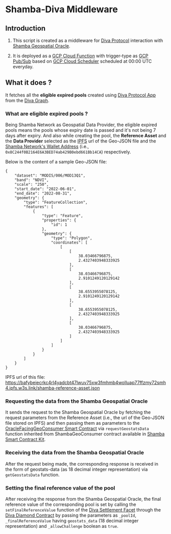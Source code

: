# Shamba-Diva Middleware

## Introduction

1. This script is created as a middleware for [Diva Protocol](https://www.divaprotocol.io/) interaction with [Shamba Geospatial Oracle](https://shamba.network).

2. It is deployed as a [GCP Cloud Function](https://cloud.google.com/functions) with trigger-type as [GCP Pub/Sub](https://cloud.google.com/functions/docs/calling/pubsub) based on [GCP Cloud Scheduler](https://cloud.google.com/scheduler) scheduled at 00:00 UTC everyday. 

## What it does ?

It fetches all the **eligible expired pools** created using [Diva Protocol App](https://app.diva.finance/) from the [Diva Graph](https://thegraph.com/hosted-service/subgraph/divaprotocol/diva-goerli-new). 

### What are eligible expired pools ?

Being Shamba Network as Geospatial Data Provider, the eligible expired pools means the pools whose expiry date is passed and it's not being 7 days after expiry. And also while creating the pool, the **Reference Asset** and the **Data Provider** selected as the [IPFS](https://web3.storage/) url of the Geo-JSON file and the [Shamba Network's Wallet Address](https://goerli.etherscan.io/address/0x8C244f0B2164E6A3BED74ab429B0ebd661Bb14CA) (i.e., `0x8C244f0B2164E6A3BED74ab429B0ebd661Bb14CA`) respectively. 

Below is the content of a sample Geo-JSON file:

```
{
    "dataset": "MODIS/006/MOD13Q1",
    "band": "NDVI",
    "scale": "250",
    "start_date": "2022-06-01",
    "end_date": "2022-08-31",
    "geometry": {
        "type": "FeatureCollection",
        "features": [
            {
                "type": "Feature",
                "properties": {
                    "id": 1
                },
                "geometry": {
                    "type": "Polygon",
                    "coordinates": [
                        [
                            [
                                38.03466796875,
                                2.4327403948333925
                            ],
                            [
                                38.03466796875,
                                2.9101249120129142
                            ],
                            [
                                38.6553955078125,
                                2.9101249120129142
                            ],
                            [
                                38.6553955078125,
                                2.4327403948333925
                            ],
                            [
                                38.03466796875,
                                2.4327403948333925
                            ]
                        ]
                    ]
                }
            }
        ]
    }
}
```

IPFS url of this file: https://bafybeiecrkc4rl4yadcbt47lwuv75xw3fmhmb4wolluap77ffzmy72smh4.ipfs.w3s.link/shamba-reference-asset.json

### Requesting the data from the Shamba Geospatial Oracle 

It sends the request to the Shamba Geospatial Oracle by fetching the request parameters from the Reference Asset (i.e., the url of the Geo-JSON file stored on IPFS) and then passing them as parameters to the [OracleFacingGeoConsumer Smart Contract](https://goerli.etherscan.io/address/0xd4Ab99248EA3Dd7dC4805733E182052ABDC95152) via `requestGeostatsData` function inherited from ShambaGeoConsumer contract available in [Shamba Smart Contract Kit](https://github.com/shambadynamic/shamba-smartcontractkit).

### Receiving the data from the Shamba Geospatial Oracle 

After the request being made, the corresponding response is received in the form of geostats-data (as 18 decimal integer representation) via `getGeostatsData` function.

### Setting the final reference value of the pool

After receiving the response from the Shamba Geospatial Oracle, the final reference value of the corresponding pool is set by calling the `setFinalReferenceValue` function of the [Diva Settlement Facet](https://goerli.etherscan.io/address/0x92c30A4bA4677F5388Aa270087FAb25660648A1D) through the [Diva Diamond Contract](https://goerli.etherscan.io/address/0x2d941518E0876Fb6042bfCdB403427DC5620b2EC) by passing the parameters as `_poolId`, `_finalReferenceValue` having `geostats_data` (18 decimal integer representation) and `_allowChallenge` boolean as `true`.










